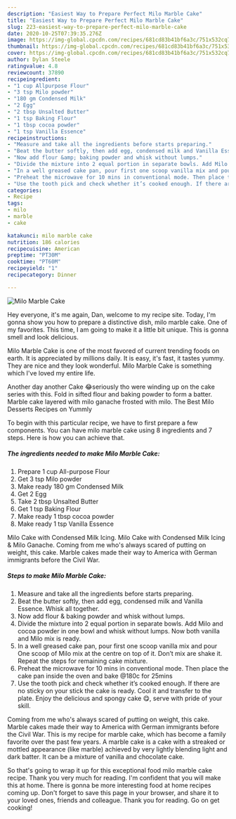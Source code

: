 ```yaml
---
description: "Easiest Way to Prepare Perfect Milo Marble Cake"
title: "Easiest Way to Prepare Perfect Milo Marble Cake"
slug: 223-easiest-way-to-prepare-perfect-milo-marble-cake
date: 2020-10-25T07:39:35.276Z
image: https://img-global.cpcdn.com/recipes/681cd83b41bf6a3c/751x532cq70/milo-marble-cake-recipe-main-photo.jpg
thumbnail: https://img-global.cpcdn.com/recipes/681cd83b41bf6a3c/751x532cq70/milo-marble-cake-recipe-main-photo.jpg
cover: https://img-global.cpcdn.com/recipes/681cd83b41bf6a3c/751x532cq70/milo-marble-cake-recipe-main-photo.jpg
author: Dylan Steele
ratingvalue: 4.8
reviewcount: 37890
recipeingredient:
- "1 cup Allpurpose Flour"
- "3 tsp Milo powder"
- "180 gm Condensed Milk"
- "2 Egg"
- "2 tbsp Unsalted Butter"
- "1 tsp Baking Flour"
- "1 tbsp cocoa powder"
- "1 tsp Vanilla Essence"
recipeinstructions:
- "Measure and take all the ingredients before starts preparing."
- "Beat the butter softly, then add egg, condensed milk and Vanilla Essence. Whisk all together."
- "Now add flour &amp; baking powder and whisk without lumps."
- "Divide the mixture into 2 equal portion in separate bowls. Add Milo and cocoa powder in one bowl and whisk without lumps. Now both vanilla and Milo mix is ready."
- "In a well greased cake pan, pour first one scoop vanilla mix and pour One scoop of Milo mix at the centre on top of it. Don’t mix are shake it. Repeat the steps for remaining cake mixture."
- "Preheat the microwave for 10 mins in conventional mode. Then place the cake pan inside the oven and bake @180c for 25mins"
- "Use the tooth pick and check whether it’s cooked enough. If there are no sticky on your stick the cake is ready. Cool it and transfer to the plate. Enjoy the delicious and spongy cake 😋, serve with pride of your skill."
categories:
- Recipe
tags:
- milo
- marble
- cake

katakunci: milo marble cake 
nutrition: 186 calories
recipecuisine: American
preptime: "PT30M"
cooktime: "PT60M"
recipeyield: "1"
recipecategory: Dinner

---
```



![Milo Marble Cake](https://img-global.cpcdn.com/recipes/681cd83b41bf6a3c/751x532cq70/milo-marble-cake-recipe-main-photo.jpg)

Hey everyone, it's me again, Dan, welcome to my recipe site. Today, I'm gonna show you how to prepare a distinctive dish, milo marble cake. One of my favorites. This time, I am going to make it a little bit unique. This is gonna smell and look delicious.

Milo Marble Cake is one of the most favored of current trending foods on earth. It is appreciated by millions daily. It is easy, it's fast, it tastes yummy. They are nice and they look wonderful. Milo Marble Cake is something which I've loved my entire life.

Another day another Cake 😂seriously tho were winding up on the cake series with this. Fold in sifted flour and baking powder to form a batter. Marble cake layered with milo ganache frosted with milo. The Best Milo Desserts Recipes on Yummly


To begin with this particular recipe, we have to first prepare a few components. You can have milo marble cake using 8 ingredients and 7 steps. Here is how you can achieve that.

<!--inarticleads1-->

##### The ingredients needed to make Milo Marble Cake:

1. Prepare 1 cup All-purpose Flour
1. Get 3 tsp Milo powder
1. Make ready 180 gm Condensed Milk
1. Get 2 Egg
1. Take 2 tbsp Unsalted Butter
1. Get 1 tsp Baking Flour
1. Make ready 1 tbsp cocoa powder
1. Make ready 1 tsp Vanilla Essence


Milo Cake with Condensed Milk Icing. Milo Cake with Condensed Milk Icing &amp; Milo Ganache. Coming from me who&#39;s always scared of putting on weight, this cake. Marble cakes made their way to America with German immigrants before the Civil War. 

<!--inarticleads2-->

##### Steps to make Milo Marble Cake:

1. Measure and take all the ingredients before starts preparing.
1. Beat the butter softly, then add egg, condensed milk and Vanilla Essence. Whisk all together.
1. Now add flour &amp; baking powder and whisk without lumps.
1. Divide the mixture into 2 equal portion in separate bowls. Add Milo and cocoa powder in one bowl and whisk without lumps. Now both vanilla and Milo mix is ready.
1. In a well greased cake pan, pour first one scoop vanilla mix and pour One scoop of Milo mix at the centre on top of it. Don’t mix are shake it. Repeat the steps for remaining cake mixture.
1. Preheat the microwave for 10 mins in conventional mode. Then place the cake pan inside the oven and bake @180c for 25mins
1. Use the tooth pick and check whether it’s cooked enough. If there are no sticky on your stick the cake is ready. Cool it and transfer to the plate. Enjoy the delicious and spongy cake 😋, serve with pride of your skill.


Coming from me who&#39;s always scared of putting on weight, this cake. Marble cakes made their way to America with German immigrants before the Civil War. This is my recipe for marble cake, which has become a family favorite over the past few years. A marble cake is a cake with a streaked or mottled appearance (like marble) achieved by very lightly blending light and dark batter. It can be a mixture of vanilla and chocolate cake. 

So that's going to wrap it up for this exceptional food milo marble cake recipe. Thank you very much for reading. I'm confident that you will make this at home. There is gonna be more interesting food at home recipes coming up. Don't forget to save this page in your browser, and share it to your loved ones, friends and colleague. Thank you for reading. Go on get cooking!
